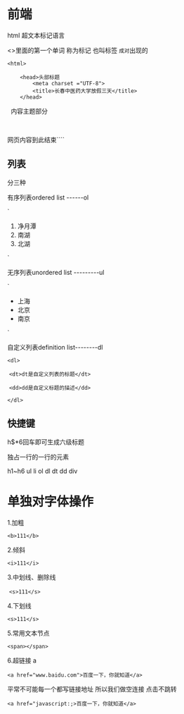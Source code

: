 # 前端

html  超文本标记语言

<>里面的第一个单词  称为标记  也叫标签 ```成对```出现的

````<!DOCTYPE html>
<html>
````

        <head>头部标题
            <meta charset ="UTF-8">
            <title>长春中医药大学放假三天</title>
        </head>

​        <body>
​        内容主题部分

​		</body>

</html>网页内容到此结束````

## 列表  

分三种    

有序列表ordered list ------ol

`<ol><li>净月潭</li>
    <li>南湖</li>
    <li>北湖</li>
</ol>`

无序列表unordered list ---------ul

`<ul><li>上海</li>
    <li>北京</li></li>
    <li>南京</li>
</ul>`

自定义列表definition list--------dl

`<dl> `

​	`<dt>dt是自定义列表的标题</dt>`

​	`<dd>dd是自定义标题的描述</dd>`

`</dl>`

## 快捷键

h$*6回车即可生成六级标题

独占一行的一行的元素

h1~h6  ul  li  ol dl dt dd div

# 单独对字体操作

1.加粗

`<b>111</b>`

2.倾斜

`<i>111</i>`

3.中划线、删除线

​	`<s>111</s>`

4.下划线

`<s>111</s>`

5.常用文本节点

`<span></span>`

6.超链接 a

`<a href="www.baidu.com">百度一下，你就知道</a>`

平常不可能每一个都写链接地址 所以我们做空连接 点击不跳转

`<a href="javascript:;>百度一下，你就知道</a>`